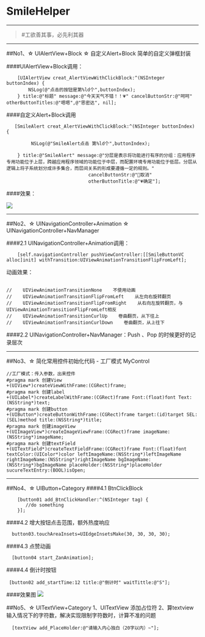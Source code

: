 # SmileHelper
---
>#工欲善其事，必先利其器

---

##No1、☆ UIAlertView+Block    ☆ 自定义Alert+Block 简单的自定义弹框封装

####UIAlertView+Block调用：
     
```
    [UIAlertView creat_AlertViewWithClickBlock:^(NSInteger buttonIndex) {
        NSLog(@"点击的按钮是第%ld个",buttonIndex);
    } title:@"标题" message:@"今天天气不错！！💗" cancelButtonStr:@"呵呵" otherButtonTitles:@"嗯嗯",@"思密达", nil];

```
####自定义Alert+Block调用
```
   [SmileAlert creat_AlertViewWithClickBlock:^(NSInteger buttonIndex) {
        
         NSLog(@"SmileAlert点击 第%ld个",buttonIndex);
        
    } title:@"SmileAlert" message:@"分层是表示将功能进行有序的分组：应用程序专用功能位于上层，跨越应用程序领域的功能位于中层，而配置环境专用功能位于低层。分层从逻辑上将子系统划分成许多集合，而层间关系的形成要遵循一定的规则。"
                              cancelButtonStr:@"🐘取消"
                              otherButtonTitle:@"💗确定"];
```
####效果：

![](http://upload-images.jianshu.io/upload_images/1902273-447ea424319902f2.png?imageMogr2/auto-orient/strip%7CimageView2/2/w/1240)

----
##No2、☆ UINavigationController+Animation    ☆ UINavigationController+NavManager

####2.1 UINavigationController+Animation调用：
```
    [self.navigationController pushViewController:[[SmileButtonVC alloc]init] withTransition:UIViewAnimationTransitionFlipFromLeft];
```
动画效果：

```

//    UIViewAnimationTransitionNone    不使用动画
//    UIViewAnimationTransitionFlipFromLeft    从左向右旋转翻页
//    UIViewAnimationTransitionFlipFromRight    从右向左旋转翻页，与UIViewAnimationTransitionFlipFromLeft相反
//    UIViewAnimationTransitionCurlUp    卷曲翻页，从下往上
//    UIViewAnimationTransitionCurlDown    卷曲翻页，从上往下

```
####2.2 UINavigationController+NavManager：Push 、Pop 的时候更好的记录层次

---

##No3、☆ 简化常用控件初始化代码 - 工厂模式 MyControl
```
//工厂模式：传入参数，出来控件
#pragma mark 创建View
+(UIView*)createViewWithFrame:(CGRect)frame;
#pragma mark 创建label
+(UILabel*)createLabelWithFrame:(CGRect)frame Font:(float)font Text:(NSString*)text;
#pragma mark 创建button
+(UIButton*)createButtonWithFrame:(CGRect)frame target:(id)target SEL:(SEL)method title:(NSString*)title;
#pragma mark 创建imageView
+(UIImageView*)createImageViewFrame:(CGRect)frame imageName:(NSString*)imageName;
#pragma mark 创建textField
+(UITextField*)createTextFieldFrame:(CGRect)frame Font:(float)font textColor:(UIColor*)color leftImageName:(NSString*)leftImageName rightImageName:(NSString*)rightImageName bgImageName:(NSString*)bgImageName placeHolder:(NSString*)placeHolder sucureTextEntry:(BOOL)isOpen;
```

---
##No4、☆ UIButton+Category
####4.1 BtnClickBlock 
```
    [button01 add_BtnClickHandler:^(NSInteger tag) {
       //do something
    }];
```
####4.2 增大按钮点击范围，额外热度响应
```
  button03.touchAreaInsets=UIEdgeInsetsMake(30, 30, 30, 30);
``` 
####4.3 点赞动画
```
  [button04 start_ZanAnimation];

```
####4.4 倒计时按钮
```
 [button02 add_startTime:12 title:@"倒计时" waitTittle:@"S"];
```
####效果图
![](http://upload-images.jianshu.io/upload_images/1902273-efdd497615b79d7c.png?imageMogr2/auto-orient/strip%7CimageView2/2/w/1240)

##No5、☆ UITextView+Category
1、UITextView 添加占位符
2、算textview输入情况下的字符数，解决实现限制字符数时，计算不准的问题

```
  [textView add_PlaceHolder:@"请输入内心独白（20字以内）~"];
```

